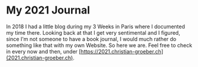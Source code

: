 # My 2021 Journal

In 2018 I had a little blog during my 3 Weeks in Paris where I documented my time there. Looking back at that I get very sentimental and I figured, since I'm not someone to have a book journal, I would much rather do something like that with my own Website. So here we are. Feel free to check in every now and then, under [https://2021.christian-groeber.ch](2021.christian-groeber.ch). 